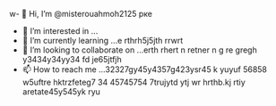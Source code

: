 w- 👋 Hi, I’m @misterouahmoh2125 рке
- 👀 I’m interested in ...
- 🌱 I’m currently learning ...e rthrh5j5jth rrwrt
- 💞️ I’m looking to collaborate on ...erth rhert n retner n g re gregh y3434y34yy34  fd je65jtfjh
- 📫 How to reach me ...32327gy45y4357g423ysr45 k yuyuf 56858 w5uftre hktrzfeteg7 34 45745754 7trujytd ytj
wr hrthb.kj rtiy aretate45y545yk ryu
<!---tsu rtu ty tydretw
misterouahmoh2125/misterouahmoh2125 is a ✨ special ✨ repository because its `README.md` y 5y5y(this file) appears on your GitHub profile.
You can click the Preview link to take a look at your changes.
--->
